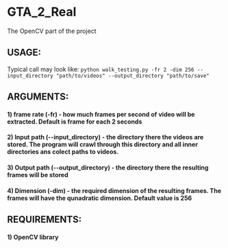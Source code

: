 # GTA_2_Real
The OpenCV part of the project
## USAGE:
Typical call may look like: ```python walk_testing.py -fr 2 -dim 256 --input_directory "path/to/videos" --output_directory "path/to/save"```
## ARGUMENTS:
#### 1) frame rate (-fr) - how much frames per second of video will be extracted. Default is frame for each 2 seconds
#### 2) Input path (--input_directory) - the directory there the videos are stored. The program will crawl through this directory and all inner directories ans colect paths to videos.
#### 3) Output path (--output_directory) - the directory there the resulting frames will be stored
#### 4) Dimension (-dim) - the required dimension of the resulting frames. The frames will have the qunadratic dimension. Default value is 256
## REQUIREMENTS:
#### 1) OpenCV library
